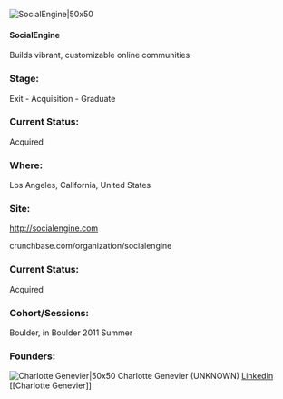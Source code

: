 

![SocialEngine|50x50](https://apimg.techstars.com/connect/images/image_files/535f/ecb5/a996/3e6c/ee00/0002/original/SocialEngine.jpg)

#### SocialEngine
Builds vibrant, customizable online communities

### Stage: 
Exit - Acquisition - Graduate 

### Current Status: 
Acquired

### Where:
Los Angeles, California, United States

### Site:
http://socialengine.com



crunchbase.com/organization/socialengine

### Current Status: 
Acquired

### Cohort/Sessions: 
Boulder, in Boulder 2011 Summer

### Founders: 

![Charlotte Genevier|50x50](https://apimg.techstars.com/connect/images/image_files/53ad/9c58/9165/51f6/2500/0001/original/avatar.jpg) Charlotte Genevier (UNKNOWN) [LinkedIn](https://linkedin.com/in/cgenevier) [[Charlotte Genevier]]


